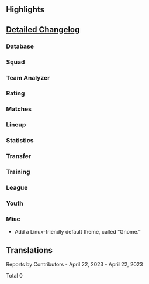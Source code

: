 

## Highlights


## [Detailed Changelog](https://github.com/akasolace/HO/issues?q=milestone%3A8.0)

### Database

### Squad

### Team Analyzer

### Rating

### Matches

### Lineup

### Statistics

### Transfer

### Training

### League

### Youth

### Misc
* Add a Linux-friendly default theme, called “Gnome.”

## Translations

Reports by Contributors - April 22, 2023 - April 22, 2023

Total 0